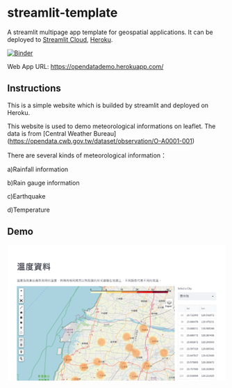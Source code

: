 # streamlit-template

A streamlit multipage app template for geospatial applications. It can be deployed to [Streamlit Cloud](https://streamlit.io/cloud), [Heroku](https://heroku.com/).

[![Binder](https://mybinder.org/badge_logo.svg)](https://mybinder.org/v2/gh/giswqs/streamlit-multipage-template/master?urlpath=proxy/8501/)

Web App URL: <https://opendatademo.herokuapp.com/>

## Instructions

This is a simple website which is builded by streamlit and deployed on Heroku.

This website is used to demo meteorological informations on leaflet. The data is from [Central Weather Bureau] (https://opendata.cwb.gov.tw/dataset/observation/O-A0001-001)

There are several kinds of meteorological information：

a)Rainfall information

b)Rain gauge information

c)Earthquake

d)Temperature

## Demo

![](demo.png)
